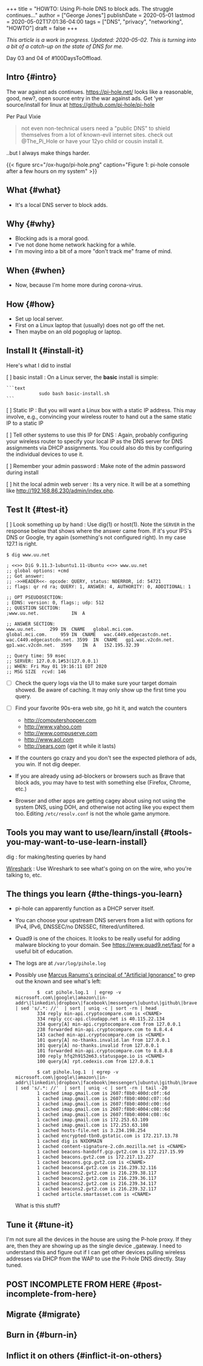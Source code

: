 +++
title = "HOWTO: Using Pi-hole DNS to block ads.  The struggle continues…"
author = ["George Jones"]
publishDate = 2020-05-01
lastmod = 2020-05-02T17:01:36-04:00
tags = ["DNS", "privacy", "networking", "HOWTO"]
draft = false
+++

_This article is a work in progress.  Updated: 2020-05-02.  This is
turning into a bit of a catch-up on the state of DNS for me._

Day 03 and 04 of #100DaysToOffload.


## Intro {#intro}

The war against ads continues. <https://pi-hole.net/> looks like a
reasonable, good, new?, open source entry in the war against ads. Get
'yer source/install for linux at <https://github.com/pi-hole/pi-hole>

Per Paul Vixie

> not even non-technical users need a "public DNS" to shield themselves
> from a lot of known-evil internet sites. check out @The\_Pi\_Hole or
> have your 12yo child or cousin install it.

..but I always make things harder.

<a id="orge3fd56e"></a>

{{< figure src="/ox-hugo/pi-hole.png" caption="Figure 1: pi-hole console after a few hours on my system" >}}

<!--more-->


## What {#what}

-   It's a local DNS server to block adds.


## Why {#why}

-   Blocking ads is a moral good.
-   I've not done home network hacking for a while.
-   I'm moving into a bit of a more "don't track me" frame of mind.


## When {#when}

-   Now, because I'm home more during corona-virus.


## How {#how}

-   Set up local server.
-   First on a Linux laptop that (usually) does not go off the net.
-   Then maybe on an old pogoplug or laptop.


## Install It {#install-it}

Here's what I did to instlal

[ ] basic install
: On a Linux server, the **basic** install is
    simple:

    ```text
                sudo bash basic-install.sh
    ```


[ ] Static IP
: But you will want a Linux box with a static IP
    address. This may involve, e.g., convincing your wireless
    router to hand out a the same static IP to a static IP


[ ] Tell other systems to use this IP for DNS
: Again,
    probably configuring your wireless router to specify your local
    IP as the DNS server for DNS assignments via DHCP assignments.
    You could also do this by configuring the individual devices to
    use it.


[ ] Remember your admin password
: Make note of the admin password during install


[ ] hit the local admin web server
: Its a very nice.  It will
    be at a something like  <http://192.168.86.230/admin/index.php>.


## Test It {#test-it}

[ ] Look something up by hand
: Use dig(1) or host(1).  Note
    the `SERVER` in the response below that shows where the answer
    came from.  If it's your IPS's DNS or Google, try again
    (something's not configured right).  In my case 127.1 is right.

<!--listend-->

```text
$ dig www.uu.net

; <<>> DiG 9.11.3-1ubuntu1.11-Ubuntu <<>> www.uu.net
;; global options: +cmd
;; Got answer:
;; ->>HEADER<<- opcode: QUERY, status: NOERROR, id: 54721
;; flags: qr rd ra; QUERY: 1, ANSWER: 4, AUTHORITY: 0, ADDITIONAL: 1

;; OPT PSEUDOSECTION:
; EDNS: version: 0, flags:; udp: 512
;; QUESTION SECTION:
;www.uu.net.			IN	A

;; ANSWER SECTION:
www.uu.net.		299	IN	CNAME	global.mci.com.
global.mci.com.		959	IN	CNAME	wac.C449.edgecastcdn.net.
wac.C449.edgecastcdn.net. 3599	IN	CNAME	gp1.wac.v2cdn.net.
gp1.wac.v2cdn.net.	3599	IN	A	152.195.32.39

;; Query time: 59 msec
;; SERVER: 127.0.0.1#53(127.0.0.1)
;; WHEN: Fri May 01 19:16:11 EDT 2020
;; MSG SIZE  rcvd: 146
```

-   [ ] Check the query logs via the UI to make sure your target domain
    showed.   Be aware of caching.  It may only show up the first
    time you query.

-   [ ] Find your favorite 90s-era web site,
    go hit it, and watch the counters
    -   <http://computershopper.com>
    -   <http://www.yahoo.com>
    -   <http://www.compuserve.com>
    -   <http://www.aol.com>
    -   <http://sears.com> (get it while it lasts)

-   If the counters go crazy and you don't see the expected
    plethora of ads, you win.  If not dig deeper.

-   If you are already
    using ad-blockers or browsers such as Brave that block ads, you
    may have to test with something else (Firefox, Chrome, etc.)

-   Browser and other apps are getting cagey about using not using
    the system DNS, using DOH, and otherwise not acting like you
    expect them too.  Editing `/etc/resolv.conf` is not the whole
    game anymore.


## Tools you may want to use/learn/install {#tools-you-may-want-to-use-learn-install}

dig
: for making/testing queries by hand

[Wireshark](https://www.wireshark.org/)
: Use Wireshark to see what's going on on the wire,
    who you're talking to, etc.


## The things you learn {#the-things-you-learn}

-   pi-hole can apparently function as a DHCP server itself.

-   You can choose your upstream DNS servers from a list with
    options for IPv4, IPv6, DNSSEC/no DNSSEC, filtered/unfiltered.
-   Quad9 is one of the choices.  It looks to be really useful for
    adding malware blocking to your domain.  See
    <https://www.quad9.net/faq/> for a useful bit of education.

<!--listend-->

-   The logs are at `/var/log/pihole.log`

-   Possibly use [Marcus Ranums's principal of "Artificial Ignorance"](http://www.ranum.com/security/computer%5Fsecurity/papers/ai/)
    to grep out the known and see what's left:

    ```text
            $  cat pihole.log.1  | egrep -v microsoft.com\|google\|amazon\|in-addr\|linkedin\|dropbox\|facebook\|messenger\|ubuntu\|github\|brave\|basicattention\|yahoo\|disqus\|twitter\|akamai\ | sed 's/.*: //'  | sort | uniq -c | sort -rn | head
            334 reply min-api.cryptocompare.com is <CNAME>
            334 reply ccc-api.cloudapp.net is 40.115.22.134
            334 query[A] min-api.cryptocompare.com from 127.0.0.1
            238 forwarded min-api.cryptocompare.com to 8.8.4.4
            143 cached min-api.cryptocompare.com is <CNAME>
            101 query[A] no-thanks.invalid.lan from 127.0.0.1
            101 query[A] no-thanks.invalid from 127.0.0.1
            101 forwarded min-api.cryptocompare.com to 8.8.8.8
            100 reply hfq2h9152m63.statuspage.io is <CNAME>
            100 query[A] rpt.cedexis.com from 127.0.0.1
    ```

    ```text
            $ cat pihole.log.1  | egrep -v microsoft.com\|google\|amazon\|in-addr\|linkedin\|dropbox\|facebook\|messenger\|ubuntu\|github\|brave\|basicattention\|yahoo\|disqus\|twitter\|akamai\|compuserve\|aol | sed 's/.*: //'  | sort | uniq -c | sort -rn | tail -20
            1 cached imap.gmail.com is 2607:f8b0:400d:c0f::6d
            1 cached imap.gmail.com is 2607:f8b0:400d:c07::6d
            1 cached imap.gmail.com is 2607:f8b0:400d:c00::6d
            1 cached imap.gmail.com is 2607:f8b0:4004:c08::6d
            1 cached imap.gmail.com is 2607:f8b0:4004:c08::6c
            1 cached imap.gmail.com is 172.253.63.109
            1 cached imap.gmail.com is 172.253.63.108
            1 cached hosts-file.net is 3.234.198.254
            1 cached encrypted-tbn0.gstatic.com is 172.217.13.78
            1 cached dig is NXDOMAIN
            1 cached content-signature-2.cdn.mozilla.net is <CNAME>
            1 cached beacons-handoff.gcp.gvt2.com is 172.217.15.99
            1 cached beacons.gvt2.com is 172.217.13.227
            1 cached beacons.gcp.gvt2.com is <CNAME>
            1 cached beacons4.gvt2.com is 216.239.32.116
            1 cached beacons2.gvt2.com is 216.239.38.117
            1 cached beacons2.gvt2.com is 216.239.36.117
            1 cached beacons2.gvt2.com is 216.239.34.117
            1 cached beacons2.gvt2.com is 216.239.32.117
            1 cached article.smartasset.com is <CNAME>
    ```

    What is this stuff?


## Tune it {#tune-it}

I'm not sure all the devices in the house are using the P-hole
proxy.  If they are, then they are showing up as the single
device \_gateway.   I need to understand this and figure out if I
can get other devices pulling wireless addresses via DHCP from
the WAP to use the Pi-hole DNS directly.   Stay tuned.


## POST INCOMPLETE FROM HERE {#post-incomplete-from-here}


## Migrate {#migrate}


## Burn in {#burn-in}


## Inflict it on others {#inflict-it-on-others}
